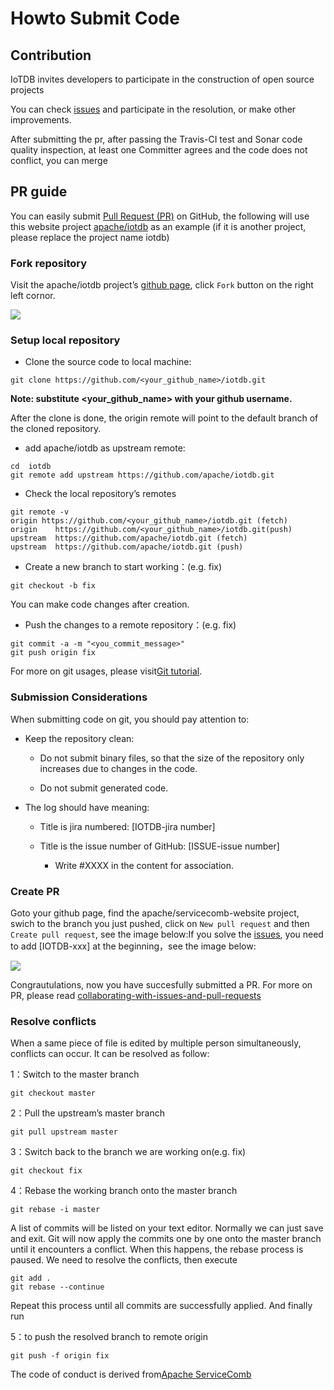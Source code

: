 <!--

    Licensed to the Apache Software Foundation (ASF) under one
    or more contributor license agreements.  See the NOTICE file
    distributed with this work for additional information
    regarding copyright ownership.  The ASF licenses this file
    to you under the Apache License, Version 2.0 (the
    "License"); you may not use this file except in compliance
    with the License.  You may obtain a copy of the License at
    
        http://www.apache.org/licenses/LICENSE-2.0
    
    Unless required by applicable law or agreed to in writing,
    software distributed under the License is distributed on an
    "AS IS" BASIS, WITHOUT WARRANTIES OR CONDITIONS OF ANY
    KIND, either express or implied.  See the License for the
    specific language governing permissions and limitations
    under the License.

-->

# Howto Submit Code

## Contribution

IoTDB invites developers to participate in the construction of open source projects

You can check [issues](https://issues.apache.org/jira/projects/IOTDB/issues) and participate in the resolution, or make other improvements.

After submitting the pr, after passing the Travis-CI test and Sonar code quality inspection, at least one Committer agrees and the code does not conflict, you can merge

## PR guide

You can easily submit [Pull Request (PR)](https://help.github.com/articles/about-pull-requests/) on GitHub, the following will use this website project [apache/iotdb](https://github.com/apache/iotdb) as an example (if it is another project, please replace the project name iotdb)

### Fork repository

Visit the apache/iotdb project’s [github page](https://github.com/apache/iotdb), click `Fork` button on the right left cornor.

![](https://user-images.githubusercontent.com/37333508/79351839-bd288900-7f6b-11ea-8d12-feb18c35adad.png)

### Setup local repository

- Clone the source code to local machine:

```
git clone https://github.com/<your_github_name>/iotdb.git
```

**Note: substitute <your_github_name> with your github username.**

After the clone is done, the origin remote will point to the default branch of the cloned repository.

- add apache/iotdb as upstream remote:

```
cd  iotdb
git remote add upstream https://github.com/apache/iotdb.git
```

- Check the local repository’s remotes

```
git remote -v
origin https://github.com/<your_github_name>/iotdb.git (fetch)
origin    https://github.com/<your_github_name>/iotdb.git(push)
upstream  https://github.com/apache/iotdb.git (fetch)
upstream  https://github.com/apache/iotdb.git (push)
```

- Create a new branch to start working：(e.g. fix)

```
git checkout -b fix
```

You can make code changes after creation.

- Push the changes to a remote repository：(e.g. fix)

```
git commit -a -m "<you_commit_message>"
git push origin fix
```

For more on git usages, please visit[Git tutorial](https://www.atlassian.com/git/tutorials/setting-up-a-repository).

### Submission Considerations

When submitting code on git, you should pay attention to:

- Keep the repository clean:

    - Do not submit binary files, so that the size of the repository only increases due to changes in the code.

    - Do not submit generated code.

- The log should have meaning:

    - Title is jira numbered: [IOTDB-jira number]

    - Title is the issue number of GitHub: [ISSUE-issue number]

        - Write #XXXX in the content for association.

### Create PR

Goto your github page, find the apache/servicecomb-website project, swich to the branch you just pushed, click on `New pull request` and then `Create pull request`, see the image below:If you solve the [issues](https://issues.apache.org/jira/projects/IOTDB/issues), you need to add [IOTDB-xxx] at the beginning，see the image below:

![](https://user-images.githubusercontent.com/37333508/79414865-5f815480-7fde-11ea-800c-47c7dbad7648.png)

Congrautulations, now you have succesfully submitted a PR. For more on PR, please read [collaborating-with-issues-and-pull-requests](https://help.github.com/categories/collaborating-with-issues-and-pull-requests/) 

### Resolve conflicts

When a same piece of file is edited by multiple person simultaneously, conflicts can occur. It can be resolved as follow:

1：Switch to the master branch

```
git checkout master
```

2：Pull the upstream’s master branch

```
git pull upstream master
```

3：Switch back to the branch we are working on(e.g. fix)

```
git checkout fix
```

4：Rebase the working branch onto the master branch

```
git rebase -i master
```

A list of commits will be listed on your text editor. Normally we can just save and exit. Git will now apply the commits one by one onto the master branch until it encounters a conflict. When this happens, the rebase process is paused. We need to resolve the conflicts, then execute

```
git add .
git rebase --continue
```

Repeat this process until all commits are successfully applied. And finally run

5：to push the resolved branch to remote origin

```
git push -f origin fix
```

The code of conduct is derived from[Apache ServiceComb](http://servicecomb.apache.org/developers/submit-codes/)
